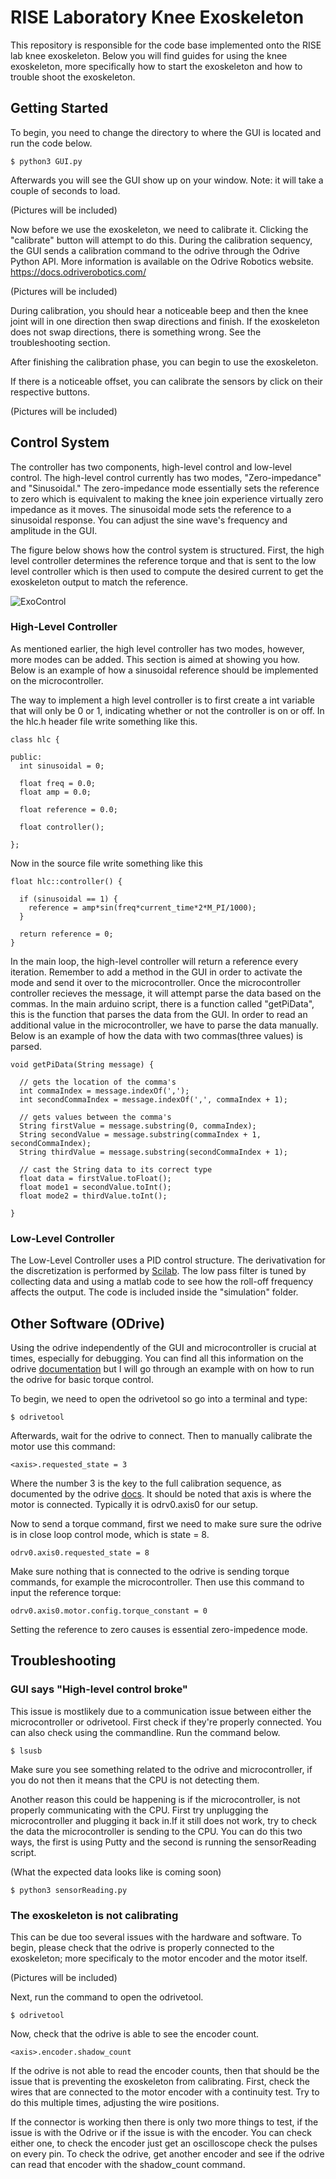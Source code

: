 # RISE Laboratory Knee Exoskeleton
This repository is responsible for the code base implemented onto the RISE lab knee exoskeleton. Below you will find guides for using the knee exoskeleton, more specifically how to start the exoskeleton and how to trouble shoot the exoskeleton.

## Getting Started
To begin, you need to change the directory to where the GUI is located and run the code below.

```
$ python3 GUI.py
```
Afterwards you will see the GUI show up on your window. Note: it will take a couple of seconds to load.

(Pictures will be included)

Now before we use the exoskeleton, we need to calibrate it. Clicking the "calibrate" button will attempt to do this. During the calibration sequency, the GUI sends a calibration command to the odrive through the Odrive Python API. More information is available on the Odrive Robotics website. https://docs.odriverobotics.com/ 

(Pictures will be included)

During calibration, you should hear a noticeable beep and then the knee joint will in one direction then swap directions and finish. If the exoskeleton does not swap directions, there is something wrong. See the troubleshooting section. 

After finishing the calibration phase, you can begin to use the exoskeleton. 

If there is a noticeable offset, you can calibrate the sensors by click on their respective buttons.

(Pictures will be included)

## Control System
The controller has two components, high-level control and low-level control. The high-level control currently has two modes, "Zero-impedance" and "Sinusoidal." The zero-impedance mode essentially sets the reference to zero which is equivalent to making the knee join experience virtually zero impedance as it moves. The sinusoidal mode sets the reference to a sinusoidal response. You can adjust the sine wave's frequency and amplitude in the GUI. 

The figure below shows how the control system is structured. First, the high level controller determines the reference torque and that is sent to the low level controller which is then used to compute the desired current to get the exoskeleton output to match the reference.

![ExoControl](https://user-images.githubusercontent.com/57163503/123485489-13a54480-d5bf-11eb-8377-378493529515.png)

### High-Level Controller

As mentioned earlier, the high level controller has two modes, however, more modes can be added. This section is aimed at showing you how. Below is an example of how a sinusoidal reference should be implemented on the microcontroller.

The way to implement a high level controller is to first create a int variable that will only be 0 or 1, indicating whether or not the controller is on or off. In the hlc.h header file write something like this.

```
class hlc {

public:
  int sinusoidal = 0;

  float freq = 0.0;
  float amp = 0.0;

  float reference = 0.0;

  float controller(); 

};
```

Now in the source file write something like this

```
float hlc::controller() {

  if (sinusoidal == 1) {
    reference = amp*sin(freq*current_time*2*M_PI/1000);
  }

  return reference = 0;
}
```

In the main loop, the high-level controller will return a reference every iteration. Remember to add a method in the GUI in order to activate the mode and send it over to the microcontroller. Once the microcontroller controller recieves the message, it will attempt parse the data based on the commas. In the main arduino script, there is a function called "getPiData", this is the function that parses the data from the GUI. In order to read an additional value in the microcontroller, we have to parse the data manually. Below is an example of how the data with two commas(three values) is parsed.

```
void getPiData(String message) {

  // gets the location of the comma's
  int commaIndex = message.indexOf(',');
  int secondCommaIndex = message.indexOf(',', commaIndex + 1);
  
  // gets values between the comma's
  String firstValue = message.substring(0, commaIndex);
  String secondValue = message.substring(commaIndex + 1, secondCommaIndex);
  String thirdValue = message.substring(secondCommaIndex + 1);
  
  // cast the String data to its correct type
  float data = firstValue.toFloat();
  float mode1 = secondValue.toInt();
  float mode2 = thirdValue.toInt();
  
}
```

### Low-Level Controller

The Low-Level Controller uses a PID control structure. The derivativation for the discretization is performed by [Scilab](https://www.scilab.org/discrete-time-pid-controller-implementation). The low pass filter is tuned by collecting data and using a matlab code to see how the roll-off frequency affects the output. The code is included inside the "simulation" folder.

## Other Software (ODrive)

Using the odrive independently of the GUI and microcontroller is crucial at times, especially for debugging. You can find all this information on the odrive [documentation](https://docs.odriverobotics.com/) but I will go through an example with on how to run the odrive for basic torque control.

To begin, we need to open the odrivetool so go into a terminal and type:

```
$ odrivetool
```

Afterwards, wait for the odrive to connect. Then to manually calibrate the motor use this command:

```
<axis>.requested_state = 3
```

Where the number 3 is the key to the full calibration sequence, as documented by the odrive [docs](https://docs.odriverobotics.com/api/odrive.axis.axisstate). It should be noted that axis is where the motor is connected. Typically it is odrv0.axis0 for our setup.

Now to send a torque command, first we need to make sure sure the odrive is in close loop control mode, which is state = 8.

```
odrv0.axis0.requested_state = 8
```

Make sure nothing that is connected to the odrive is sending torque commands, for example the microcontroller. Then use this command to input the reference torque:

```
odrv0.axis0.motor.config.torque_constant = 0
```

Setting the reference to zero causes is essential zero-impedence mode.

## Troubleshooting

### GUI says "High-level control broke"

This issue is mostlikely due to a communication issue between either the microcontroller or odrivetool. First check if they're properly connected. You can also check using the commandline. Run the command below.

```
$ lsusb
```

Make sure you see something related to the odrive and microcontroller, if you do not then it means that the CPU is not detecting them.

Another reason this could be happening is if the microcontroller, is not properly communicating with the CPU. First try unplugging the microcontroller and plugging it back in.If it still does not work, try to check the data the microcontroller is sending to the CPU. You can do this two ways, the first is using Putty and the second is running the sensorReading script.

(What the expected data looks like is coming soon)

```
$ python3 sensorReading.py
```

### The exoskeleton is not calibrating

This can be due too several issues with the hardware and software. To begin, please check that the odrive is properly connected to the exoskeleton; more specificaly to the motor encoder and the motor itself. 

(Pictures will be included)

Next, run the command to open the odrivetool.

```
$ odrivetool
```

Now, check that the odrive is able to see the encoder count. 

```
<axis>.encoder.shadow_count
```

If the odrive is not able to read the encoder counts, then that should be the issue that is preventing the exoskeleton from calibrating. First, check the wires that are connected to the motor encoder with a continuity test. Try to do this multiple times, adjusting the wire positions. 

If the connector is working then there is only two more things to test, if the issue is with the Odrive or if the issue is with the encoder. You can check either one, to check the encoder just get an oscilloscope check the pulses on every pin. To check the odrive, get another encoder and see if the odrive can read that encoder with the shadow_count command.

